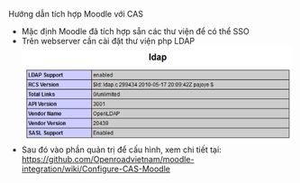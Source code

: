 Hướng dẫn tích hợp Moodle với CAS
- Mặc định Moodle đã tích hợp sẵn các thư viện để có thể SSO
- Trên webserver cần cài đặt thư viện php LDAP
![Ảnh chụp phpinfo có hộ trợ php-ldap](https://raw.githubusercontent.com/Openroadvietnam/moodle-integration/master/ldap.png)
- Sau đó vào phần quản trị để cấu hình, xem chi tiết tại: https://github.com/Openroadvietnam/moodle-integration/wiki/Configure-CAS-Moodle
